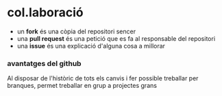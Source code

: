 # col.laboració
- un **fork** és una còpia del repositori sencer
- una **pull request** és una petició que es fa al responsable del repositori
- una **issue** és una explicació d'alguna cosa a millorar 

### avantatges del github
Al disposar de l'històric de tots els canvis i fer possible treballar per branques, permet treballar en grup a projectes grans



